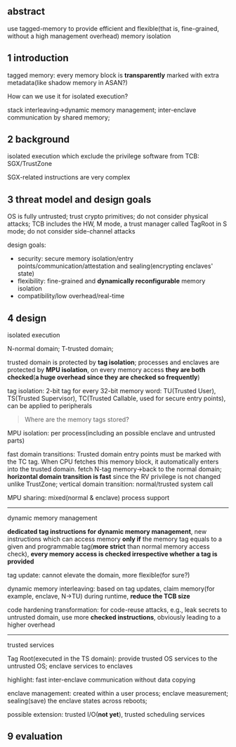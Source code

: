 ## abstract

use tagged-memory to provide efficient and flexible(that is, fine-grained, without a high management overhead) memory isolation

## 1 introduction

tagged memory: every memory block is **transparently** marked with extra metadata(like shadow memory in ASAN?)

How can we use it for isolated execution?

stack interleaving->dynamic memory management; inter-enclave communication by shared memory;

## 2 background

isolated execution which exclude the privilege software from TCB: SGX/TrustZone

SGX-related instructions are very complex

## 3 threat model and design goals

OS is fully untrusted; trust crypto primitives; do not consider physical attacks; TCB includes the HW, M mode, a trust manager  called TagRoot in S mode; do not consider side-channel attacks

design goals:

* security: secure memory isolation/entry points/communication/attestation and sealing(encrypting enclaves' state)
* flexibility: fine-grained and **dynamically reconfigurable** memory isolation
* compatibility/low overhead/real-time

## 4 design

isolated execution

N-normal domain; T-trusted domain;

trusted domain is protected by **tag isolation**; processes and enclaves are protected by **MPU isolation**, on every memory access **they are both checked**(**a huge overhead since they are checked so frequently**) 

tag isolation: 2-bit tag for every 32-bit memory word: TU(Trusted User), TS(Trusted Supervisor), TC(Trusted Callable, used for secure entry points), can be applied to peripherals

> Where are the memory tags stored?

MPU isolation: per process(including an possible enclave and untrusted parts)

fast domain transitions: Trusted domain entry points must be marked with the TC tag. When CPU fetches this memory block, it automatically enters into the trusted domain. fetch N-tag memory->back to the normal domain; **horizontal domain transition is fast** since the RV privilege is not changed unlike TrustZone; vertical domain transition: normal/trusted system call

MPU sharing: mixed(normal & enclave) process support

---

dynamic memory management

**dedicated tag instructions for dynamic memory management**, new instructions which can access memory **only if** the memory tag equals to a given and programmable tag(**more strict** than normal memory access check), **every memory access is checked irrespective whether a tag is provided**

tag update: cannot elevate the domain, more flexible(for sure?)

dynamic memory interleaving: based on tag updates, claim memory(for example, enclave, N->TU) during runtime, **reduce the TCB size**

code hardening transformation: for code-reuse attacks, e.g., leak secrets to untrusted domain, use more **checked instructions**, obviously leading to a higher overhead

---

trusted services

Tag Root(executed in the TS domain): provide trusted OS services to the untrusted OS; enclave services to enclaves

highlight: fast inter-enclave communication without data copying

enclave management: created within a user process; enclave measurement; sealing(save) the enclave states across reboots;

possible extension: trusted I/O(**not yet**), trusted scheduling services

## 9 evaluation

